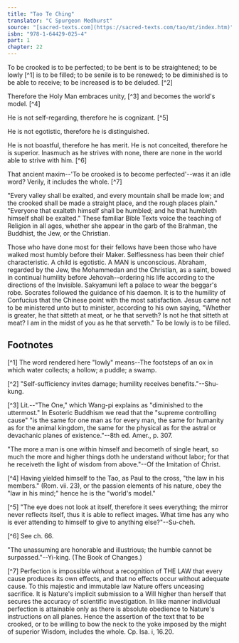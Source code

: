 ```yaml
---
title: "Tao Te Ching"
translator: "C Spurgeon Medhurst"
source: "[sacred-texts.com](https://sacred-texts.com/tao/mt/index.htm)"
isbn: "978-1-64429-025-4"
part: 1
chapter: 22
---
```

To be crooked is to be perfected; to be bent is to be straightened; to be lowly [^1] is to be filled; to be senile is to be renewed; to be diminished is to be able to receive; to be increased is to be deluded. [^2]

Therefore the Holy Man embraces unity, [^3] and becomes the world's model. [^4]

He is not self-regarding, therefore he is cognizant. [^5]

He is not egotistic, therefore he is distinguished.

He is not boastful, therefore he has merit. He is not conceited, therefore he is superior. Inasmuch as he strives with none, there are none in the world able to strive with him. [^6]

That ancient maxim--'To be crooked is to become perfected'--was it an idle word? Verily, it includes the whole. [^7]

"Every valley shall be exalted, and every mountain shall be made low; and the crooked shall be made a straight place, and the rough places plain." "Everyone that exalteth himself shall be humbled; and he that humbleth himself shall be exalted." These familiar Bible Texts voice the teaching of Religion in all ages, whether she appear in the garb of the Brahman, the Buddhist, the Jew, or the Christian.

Those who have done most for their fellows have been those who have walked most humbly before their Maker. Selflessness has been their chief characteristic. A child is egotistic. A MAN is unconscious. Abraham, regarded by the Jew, the Mohammedan and the Christian, as a saint, bowed in continual humility before Jehovah--ordering his life according to the directions of the Invisible. Sakyamuni left a palace to wear the beggar's robe. Socrates followed the guidance of his daemon. It is to the humility of Confucius that the Chinese point with the most satisfaction. Jesus came not to be ministered unto but to minister, according to his own saying, "Whether is greater, he that sitteth at meat, or he that serveth? Is not he that sitteth at meat? I am in the midst of you as he that serveth." To be lowly is to be filled.

## Footnotes

[^1] The word rendered here "lowly" means--The footsteps of an ox in which water collects; a hollow; a puddle; a swamp.

[^2] "Self-sufficiency invites damage; humility receives benefits."--Shu-kung.

[^3] Lit.--"The One," which Wang-pi explains as "diminished to the uttermost." In Esoteric Buddhism we read that the "supreme controlling cause" "is the same for one man as for every man, the same for humanity as for the animal kingdom, the same for the physical as for the astral or devachanic planes of existence."--8th ed. Amer., p. 307.

"The more a man is one within himself and becometh of single heart, so much the more and higher things doth he understand without labor; for that he receiveth the light of wisdom from above."--Of the Imitation of Christ.

[^4] Having yielded himself to the Tao, as Paul to the cross, "the law in his members." (Rom. vii. 23), or the passion elements of his nature, obey the "law in his mind;" hence he is the "world's model."

[^5] "The eye does not look at itself, therefore it sees everything; the mirror never reflects itself, thus it is able to reflect images. What time has any who is ever attending to himself to give to anything else?"--Su-cheh.

[^6] See ch. 66.

"The unassuming are honorable and illustrious; the humble cannot be surpassed."--Yi-king. (The Book of Changes.)

[^7] Perfection is impossible without a recognition of THE LAW that every cause produces its own effects, and that no effects occur without adequate cause. To this majestic and immutable law Nature offers unceasing sacrifice. It is Nature's implicit submission to a Will higher than herself that secures the accuracy of scientific investigation. In like manner individual perfection is attainable only as there is absolute obedience to Nature's instructions on all planes. Hence the assertion of the text that to be crooked, or to be willing to bow the neck to the yoke imposed by the might of superior Wisdom, includes the whole. Cp. Isa. i, 16.20.